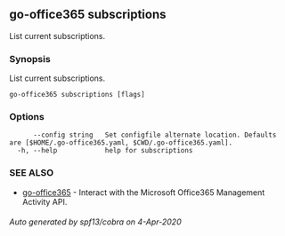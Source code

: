## go-office365 subscriptions

List current subscriptions.

### Synopsis

List current subscriptions.

```
go-office365 subscriptions [flags]
```

### Options

```
      --config string   Set configfile alternate location. Defaults are [$HOME/.go-office365.yaml, $CWD/.go-office365.yaml].
  -h, --help            help for subscriptions
```

### SEE ALSO

* [go-office365](go-office365.md)	 - Interact with the Microsoft Office365 Management Activity API.

###### Auto generated by spf13/cobra on 4-Apr-2020
